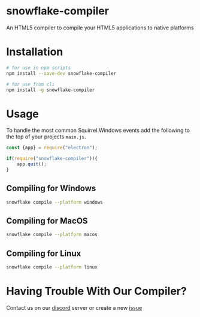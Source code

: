 # snowflake-compiler
An HTML5 compiler to compile your HTML5 applications to native platforms

# Installation

```sh
# for use in npm scripts
npm install --save-dev snowflake-compiler

# for use from cli
npm install -g snowflake-compiler

```

# Usage
To handle the most common Squirrel.Windows events add the following to the top of your projects `main.js`.

```js
const {app} = require("electron");

if(require("snowflake-compiler")){
	app.quit();
}
```

## Compiling for Windows

```sh
snowflake compile --platform windows
```

## Compiling for MacOS

```sh
snowflake compile --platform macos
```

## Compiling for Linux

```sh
snowflake compile --platform linux
```

# Having Trouble With Our Compiler?
Contact us on our [discord](https://discord.gg/pR5tx2T) server or create a new [issue](https://github.com/Arcxes/Crest2D/issues)
